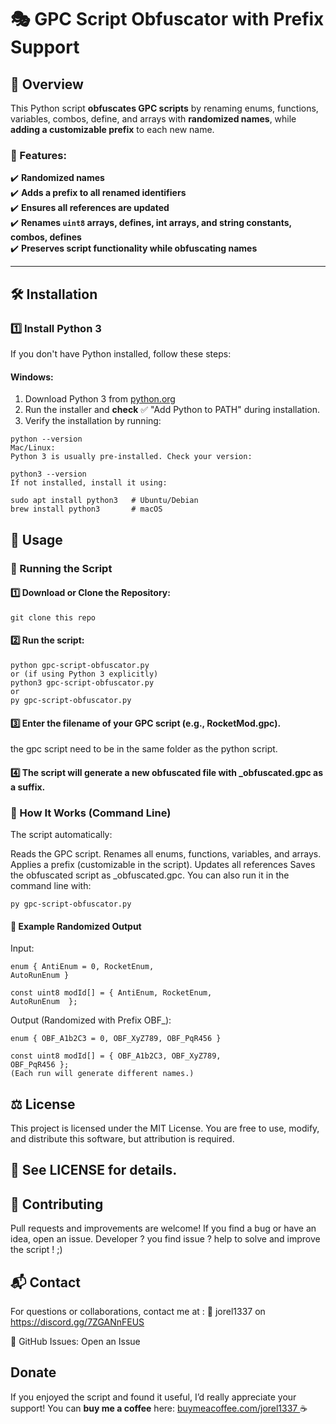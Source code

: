 # 🎭 GPC Script Obfuscator with Prefix Support  

## 🚀 Overview
This Python script **obfuscates GPC scripts** by renaming enums, functions, variables, combos, define, and arrays with **randomized names**, while **adding a customizable prefix** to each new name.

### 🔹 Features:
✔️ **Randomized names**    
✔️ **Adds a prefix to all renamed identifiers**  
✔️ **Ensures all references are updated**  
✔️ **Renames `uint8` arrays, defines, int arrays, and string constants, combos, defines**  
✔️ **Preserves script functionality while obfuscating names**  

---

## 🛠 Installation  

### 1️⃣ Install **Python 3**
If you don't have Python installed, follow these steps:

#### **Windows:**
1. Download Python 3 from [python.org](https://www.python.org/downloads/)
2. Run the installer and **check** ✅ "Add Python to PATH" during installation.
3. Verify the installation by running:
```
python --version
Mac/Linux:
Python 3 is usually pre-installed. Check your version:
 ```
```
python3 --version
If not installed, install it using:
```
 ```
sudo apt install python3   # Ubuntu/Debian  
brew install python3       # macOS  
```

## 📌 Usage
### 🔄 Running the Script
####  1️⃣ Download or Clone the Repository:

```
git clone this repo
```

#### 2️⃣ Run the script:
```
python gpc-script-obfuscator.py
or (if using Python 3 explicitly) 
python3 gpc-script-obfuscator.py
or 
py gpc-script-obfuscator.py
```

#### 3️⃣ Enter the filename of your GPC script (e.g., RocketMod.gpc).
the gpc script need to be in the same folder as the python script.

#### 4️⃣ The script will generate a new obfuscated file with _obfuscated.gpc as a suffix.

### 📜 How It Works (Command Line)
The script automatically:

Reads the GPC script.
Renames all enums, functions, variables, and arrays.
Applies a prefix (customizable in the script).
Updates all references
Saves the obfuscated script as <filename>_obfuscated.gpc.
You can also run it in the command line with:

 ```
py gpc-script-obfuscator.py
```

#### 🔀 Example Randomized Output
Input:
  ```
enum { AntiEnum = 0, RocketEnum,
AutoRunEnum }

const uint8 modId[] = { AntiEnum, RocketEnum,
AutoRunEnum  };
 ```
Output (Randomized with Prefix OBF_):
  ```
enum { OBF_A1b2C3 = 0, OBF_XyZ789, OBF_PqR456 }

const uint8 modId[] = { OBF_A1b2C3, OBF_XyZ789,
OBF_PqR456 };
(Each run will generate different names.)
 ```

## ⚖️ License
This project is licensed under the MIT License.
You are free to use, modify, and distribute this software, but attribution is required.

## 📜 See LICENSE for details.

## 🤝 Contributing
Pull requests and improvements are welcome!
If you find a bug or have an idea, open an issue.
Developer ? you find issue ? help to solve and improve the script ! ;)

## 📬 Contact
For questions or collaborations, contact me at :
📧 jorel1337 on  https://discord.gg/7ZGANnFEUS

💬 GitHub Issues: Open an Issue

## Donate
If you enjoyed the script and found it useful, I’d really appreciate your support! You can **buy me a coffee** here: [buymeacoffee.com/jorel1337 ](https://buymeacoffee.com/jorel1337 )  :coffee:
